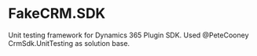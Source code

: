 # FakeCRM.SDK
Unit testing framework for Dynamics 365 Plugin SDK. Used @PeteCooney CrmSdk.UnitTesting as solution base. 
